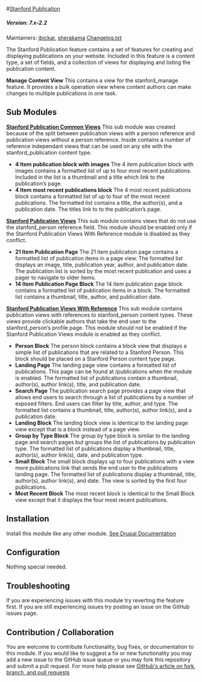 #[Stanford Publication](https://github.com/SU-SWS/stanford_publication)
##### Version: 7.x-2.2

Maintainers: [jbickar](https://github.com/jbickar), [sherakama](https://github.com/sherakama)
[Changelog.txt](CHANGELOG.txt)

The Stanford Publication feature contains a set of features for creating and displaying publications on your website. Included in this feature is a content type, a set of fields, and a collection of views for displaying and listing the publication content.

**Manage Content View**
This contains a view for the stanford_manage feature. It provides a bulk operation view where content authors can make changes to multiple publications in one task.


Sub Modules
---

**[Stanford Publication Common Views](modules/stanford_publication_common_views)**
This sub module was created because of the split between publication views with a person reference and publication views without a person reference. Inside contains a number of reference independant views that can be used on any site with the stanford_publication content type.

* **4 Item publication block with images**
The 4 item publication block with images contains a formatted list of up to four most recent publications. Included in the list is a thumbnail and a title which link to the publication’s page.
* **4 Item most recent publications block**
The 4 most recent publications block contains a formatted list of up to four of the most recent publications. The formatted list contains a title, the author(s), and a publication date. The titles link to to the publication’s page.

**[Stanford Publication Views](modules/stanford_publication_views)**
This sub module contains views that do not use the stanford_person reference field. This module should be enabled only if the Stanford Publication Views With Reference module is disabled as they conflict.

* **21 Item Publication Page**
The 21 item publication page contains a formatted list of publication items in a page view. The formatted list displays an image, title, publication year, author, and publication date. The publication list is sorted by the most recent publication and uses a pager to navigate to older items.
* **14 Item Publication Page Block**
The 14 item publication page block contains a formatted list of publication items in a block. The formatted list contains a thumbnail, title, author, and publication date.

**[Stanford Publication Views With Reference](modules/stanford_publication_views_reference)**
This sub module contains publication views with references to stanford_person content types. These views provide clickable authors that take the end user to the stanford_person’s profile page. This module should not be enabled if the Stanford Publication Views module is enabled as they conflict.

* **Person Block**
The person block contains a block view that displays a simple list of publications that are related to a Stanford Person. This block should be placed on a Stanford Person content type page.
* **Landing Page**
The landing page view contains a formatted list of publications. This page can be found at /publications when the module is enabled. The formatted list of publications contain a thumbnail, author(s), author link(s), title, and publication date.
* **Search Page**
The publication search page provides a page view that allows end users to search through a list of publications by a number of exposed filters. End users can filter by title, author, and type. The formatted list contains a thumbnail, title, author(s), author link(s), and a publication date.
* **Landing Block**
The landing block view is identical to the landing page view except that is a block instead of a page view.
* **Group by Type Block**
The group by type block is similar to the landing page and search pages but groups the list of publications by publication type. The formatted list of publications display a thumbnail, title, author(s), author link(s), date, and publication type.
* **Small Block**
The small block displays up to four publications with a view more publications link that sends the end user to the publications landing page. The formatted list of publications display a thumbnail, title, author(s), author link(s), and date. The view is sorted by the first four publications.
* **Most Recent Block**
The most recent block is identical to the Small Block view except that it displays the four most recent publications.


Installation
---

Install this module like any other module. [See Drupal Documentation](https://drupal.org/documentation/install/modules-themes/modules-7)

Configuration
---

Nothing special needed.

Troubleshooting
---

If you are experiencing issues with this module try reverting the feature first. If you are still experiencing issues try posting an issue on the GitHub issues page.

Contribution / Collaboration
---

You are welcome to contribute functionality, bug fixes, or documentation to this module. If you would like to suggest a fix or new functionality you may add a new issue to the GitHub issue queue or you may fork this repository and submit a pull request. For more help please see [GitHub's article on fork, branch, and pull requests](https://help.github.com/articles/using-pull-requests)
